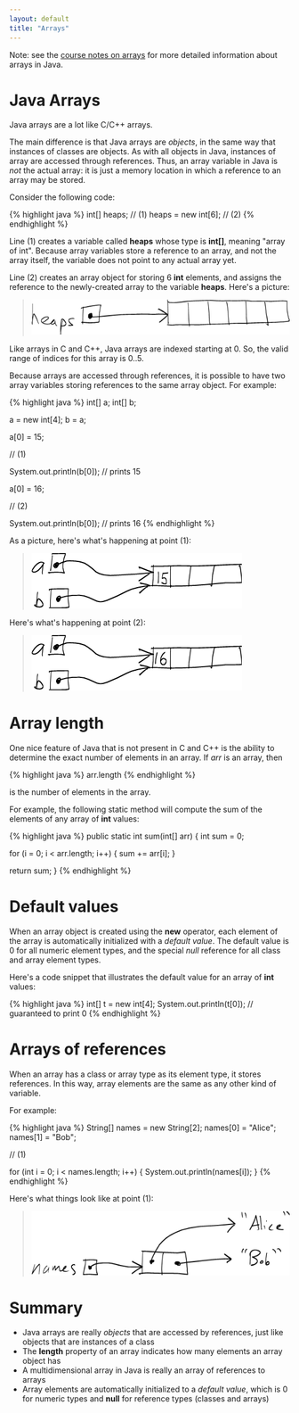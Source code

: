 ```yaml
---
layout: default
title: "Arrays"
---
```


Note: see the [course notes on arrays](../notes/javaArrays.html) for more detailed information about arrays in Java.

Java Arrays
===========

Java arrays are a lot like C/C++ arrays.

The main difference is that Java arrays are *objects*, in the same way that instances of classes are objects. As with all objects in Java, instances of array are accessed through references. Thus, an array variable in Java is *not* the actual array: it is just a memory location in which a reference to an array may be stored.

Consider the following code:

{% highlight java %}
int[] heaps;                 // (1)
heaps = new int[6];          // (2)
{% endhighlight %}

Line (1) creates a variable called **heaps** whose type is **int[]**, meaning "array of int". Because array variables store a reference to an array, and not the array itself, the variable does not point to any actual array yet.

Line (2) creates an array object for storing 6 **int** elements, and assigns the reference to the newly-created array to the variable **heaps**. Here's a picture:

> ![image](figures/arrayExample.png)

Like arrays in C and C++, Java arrays are indexed starting at 0. So, the valid range of indices for this array is 0..5.

Because arrays are accessed through references, it is possible to have two array variables storing references to the same array object. For example:

{% highlight java %}
int[] a;
int[] b;

a = new int[4];
b = a;

a[0] = 15;

// (1)

System.out.println(b[0]); // prints 15

a[0] = 16;

// (2)

System.out.println(b[0]); // prints 16
{% endhighlight %}

As a picture, here's what's happening at point (1):

> ![image](figures/arrAlias1.png)

Here's what's happening at point (2):

> ![image](figures/arrAlias2.png)

Array length
============

One nice feature of Java that is not present in C and C++ is the ability to determine the exact number of elements in an array. If *arr* is an array, then

{% highlight java %}
arr.length
{% endhighlight %}

is the number of elements in the array.

For example, the following static method will compute the sum of the elements of any array of **int** values:

{% highlight java %}
public static int sum(int[] arr) {
  int sum = 0;

  for (i = 0; i < arr.length; i++) {
    sum += arr[i];
  }

  return sum;
}
{% endhighlight %}

Default values
==============

When an array object is created using the **new** operator, each element of the array is automatically initialized with a *default value*. The default value is 0 for all numeric element types, and the special *null* reference for all class and array element types.

Here's a code snippet that illustrates the default value for an array of **int** values:

{% highlight java %}
int[] t = new int[4];
System.out.println(t[0]);  // guaranteed to print 0
{% endhighlight %}

Arrays of references
====================

When an array has a class or array type as its element type, it stores references. In this way, array elements are the same as any other kind of variable.

For example:

{% highlight java %}
String[] names = new String[2];
names[0] = "Alice";
names[1] = "Bob";

// (1)

for (int i = 0; i < names.length; i++) {
  System.out.println(names[i]);
}
{% endhighlight %}

Here's what things look like at point (1):

> ![image](figures/arrayOfString.png)

Summary
=======

-   Java arrays are really *objects* that are accessed by references, just like objects that are instances of a class
-   The **length** property of an array indicates how many elements an array object has
-   A multidimensional array in Java is really an array of references to arrays
-   Array elements are automatically initialized to a *default value*, which is 0 for numeric types and **null** for reference types (classes and arrays)

